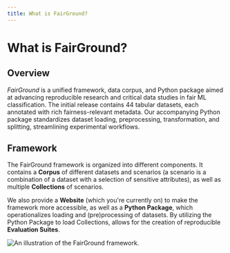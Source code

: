 ```yaml
---
title: What is FairGround?
---
```


# What is FairGround?

## Overview

*FairGround* is a unified framework, data corpus, and Python package aimed at advancing reproducible research and critical data studies in fair ML classification. The initial release contains 44 tabular datasets, each annotated with rich fairness-relevant metadata. Our accompanying Python package standardizes dataset loading, preprocessing, transformation, and splitting, streamlining experimental workflows.

## Framework

The FairGround framework is organized into different components. It contains a **Corpus** of different datasets and scenarios (a scenario is a combination of a dataset with a selection of sensitive attributes), as well as multiple **Collections** of scenarios.

We also provide a **Website** (which you're currently on) to make the framework more accessible, as well as a **Python Package**, which operationalizes loading and (pre)processing of datasets. By utilizing the Python Package to load Collections, allows for the creation of reproducible **Evaluation Suites**.

![An illustration of the FairGround framework.](/framework.png)
